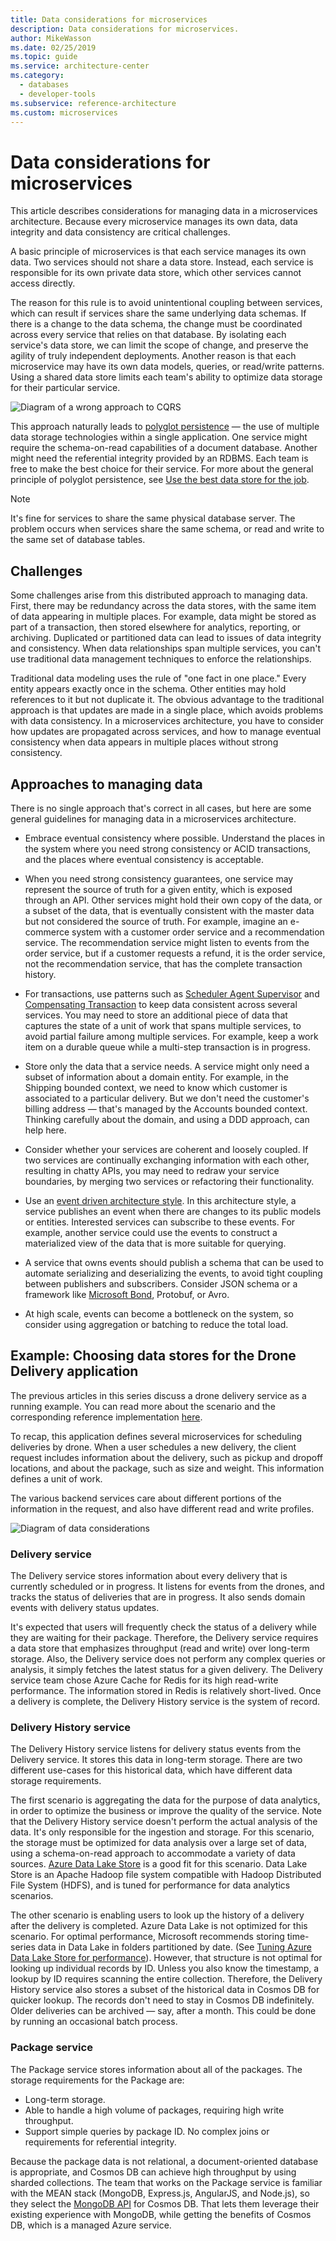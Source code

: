 ```yaml
---
title: Data considerations for microservices
description: Data considerations for microservices.
author: MikeWasson
ms.date: 02/25/2019
ms.topic: guide
ms.service: architecture-center
ms.category:
  - databases
  - developer-tools
ms.subservice: reference-architecture
ms.custom: microservices
---
```


# Data considerations for microservices

This article describes considerations for managing data in a microservices architecture. Because every microservice manages its own data, data integrity and data consistency are critical challenges.

A basic principle of microservices is that each service manages its own data. Two services should not share a data store. Instead, each service is responsible for its own private data store, which other services cannot access directly.

The reason for this rule is to avoid unintentional coupling between services, which can result if services share the same underlying data schemas. If there is a change to the data schema, the change must be coordinated across every service that relies on that database. By isolating each service's data store, we can limit the scope of change, and preserve the agility of truly independent deployments. Another reason is that each microservice may have its own data models, queries, or read/write patterns. Using a shared data store limits each team's ability to optimize data storage for their particular service.

![Diagram of a wrong approach to CQRS](../../guide/architecture-styles/images/cqrs-microservices-wrong.png)

This approach naturally leads to [polyglot persistence](https://martinfowler.com/bliki/PolyglotPersistence.html) &mdash; the use of multiple data storage technologies within a single application. One service might require the schema-on-read capabilities of a document database. Another might need the referential integrity provided by an RDBMS. Each team is free to make the best choice for their service. For more about the general principle of polyglot persistence, see [Use the best data store for the job](../../guide/design-principles/use-the-best-data-store.md).

> [!NOTE]
> It's fine for services to share the same physical database server. The problem occurs when services share the same schema, or read and write to the same set of database tables.

## Challenges

Some challenges arise from this distributed approach to managing data. First, there may be redundancy across the data stores, with the same item of data appearing in multiple places. For example, data might be stored as part of a transaction, then stored elsewhere for analytics, reporting, or archiving. Duplicated or partitioned data can lead to issues of data integrity and consistency. When data relationships span multiple services, you can't use traditional data management techniques to enforce the relationships.

Traditional data modeling uses the rule of "one fact in one place." Every entity appears exactly once in the schema. Other entities may hold references to it but not duplicate it. The obvious advantage to the traditional approach is that updates are made in a single place, which avoids problems with data consistency. In a microservices architecture, you have to consider how updates are propagated across services, and how to manage eventual consistency when data appears in multiple places without strong consistency.

## Approaches to managing data

There is no single approach that's correct in all cases, but here are some general guidelines for managing data in a microservices architecture.

- Embrace eventual consistency where possible. Understand the places in the system where you need strong consistency or ACID transactions, and the places where eventual consistency is acceptable.

- When you need strong consistency guarantees, one service may represent the source of truth for a given entity, which is exposed through an API. Other services might hold their own copy of the data, or a subset of the data, that is eventually consistent with the master data but not considered the source of truth. For example, imagine an e-commerce system with a customer order service and a recommendation service. The recommendation service might listen to events from the order service, but if a customer requests a refund, it is the order service, not the recommendation service, that has the complete transaction history.

- For transactions, use patterns such as [Scheduler Agent Supervisor](../../patterns/scheduler-agent-supervisor.md) and [Compensating Transaction](../../patterns/compensating-transaction.md) to keep data consistent across several services.  You may need to store an additional piece of data that captures the state of a unit of work that spans multiple services, to avoid partial failure among multiple services. For example, keep a work item on a durable queue while a multi-step transaction is in progress.

- Store only the data that a service needs. A service might only need a subset of information about a domain entity. For example, in the Shipping bounded context, we need to know which customer is associated to a particular delivery. But we don't need the customer's billing address &mdash; that's managed by the Accounts bounded context. Thinking carefully about the domain, and using a DDD approach, can help here.

- Consider whether your services are coherent and loosely coupled. If two services are continually exchanging information with each other, resulting in chatty APIs, you may need to redraw your service boundaries, by merging two services or refactoring their functionality.

- Use an [event driven architecture style](../../guide/architecture-styles/event-driven.md). In this architecture style, a service publishes an event when there are changes to its public models or entities. Interested services can subscribe to these events. For example, another service could use the events to construct a materialized view of the data that is more suitable for querying.

- A service that owns events should publish a schema that can be used to automate serializing and deserializing the events, to avoid tight coupling between publishers and subscribers. Consider JSON schema or a framework like [Microsoft Bond](https://github.com/Microsoft/bond), Protobuf, or Avro.

- At high scale, events can become a bottleneck on the system, so consider using aggregation or batching to reduce the total load.

## Example: Choosing data stores for the Drone Delivery application

The previous articles in this series discuss a drone delivery service as a running example. You can read more about the scenario and the corresponding reference implementation [here](./index.md).

To recap, this application defines several microservices for scheduling deliveries by drone. When a user schedules a new delivery, the client request includes information about the delivery, such as pickup and dropoff locations, and about the package, such as size and weight. This information defines a unit of work.

The various backend services care about different portions of the information in the request, and also have different read and write profiles.

![Diagram of data considerations](../images/data-considerations.png)

### Delivery service

The Delivery service stores information about every delivery that is currently scheduled or in progress. It listens for events from the drones, and tracks the status of deliveries that are in progress. It also sends domain events with delivery status updates.

It's expected that users will frequently check the status of a delivery while they are waiting for their package. Therefore, the Delivery service requires a data store that emphasizes throughput (read and write) over long-term storage. Also, the Delivery service does not perform any complex queries or analysis, it simply fetches the latest status for a given delivery. The Delivery service team chose Azure Cache for Redis for its high read-write performance. The information stored in Redis is relatively short-lived. Once a delivery is complete, the Delivery History service is the system of record.

### Delivery History service

The Delivery History service listens for delivery status events from the Delivery service. It stores this data in long-term storage. There are two different use-cases for this historical data, which have different data storage requirements.

The first scenario is aggregating the data for the purpose of data analytics, in order to optimize the business or improve the quality of the service. Note that the Delivery History service doesn't perform the actual analysis of the data. It's only responsible for the ingestion and storage. For this scenario, the storage must be optimized for data analysis over a large set of data, using a schema-on-read approach to accommodate a variety of data sources. [Azure Data Lake Store](/azure/data-lake-store/) is a good fit for this scenario. Data Lake Store is an Apache Hadoop file system compatible with Hadoop Distributed File System (HDFS), and is tuned for performance for data analytics scenarios.

The other scenario is enabling users to look up the history of a delivery after the delivery is completed. Azure Data Lake is not optimized for this scenario. For optimal performance, Microsoft recommends storing time-series data in Data Lake in folders partitioned by date. (See [Tuning Azure Data Lake Store for performance](/azure/data-lake-store/data-lake-store-performance-tuning-guidance)). However, that structure is not optimal for looking up individual records by ID. Unless you also know the timestamp, a lookup by ID requires scanning the entire collection. Therefore, the Delivery History service also stores a subset of the historical data in Cosmos DB for quicker lookup. The records don't need to stay in Cosmos DB indefinitely. Older deliveries can be archived &mdash; say, after a month. This could be done by running an occasional batch process.

### Package service

The Package service stores information about all of the packages. The storage requirements for the Package are:

- Long-term storage.
- Able to handle a high volume of packages, requiring high write throughput.
- Support simple queries by package ID. No complex joins or requirements for referential integrity.

Because the package data is not relational, a document-oriented database is appropriate, and Cosmos DB can achieve high throughput by using sharded collections. The team that works on the Package service is familiar with the MEAN stack (MongoDB, Express.js, AngularJS, and Node.js), so they select the [MongoDB API](https://docs.microsoft.com/azure/cosmos-db/mongodb-introduction) for Cosmos DB. That lets them leverage their existing experience with MongoDB, while getting the benefits of Cosmos DB, which is a managed Azure service.
